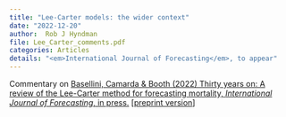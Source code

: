 ```yaml
---
title: "Lee-Carter models: the wider context"
date: "2022-12-20"
author:  Rob J Hyndman
file: Lee_Carter_comments.pdf
categories: Articles
details: "<em>International Journal of Forecasting</em>, to appear"
---
```


Commentary on [Basellini, Camarda & Booth (2022) Thirty years on: A review of the Lee-Carter method for forecasting mortality, *International Journal of Forecasting*, in press.](https://doi.org/10.1016/j.ijforecast.2022.11.002) [[preprint version](https://doi.org/10.31235/osf.io/8u34d)]
